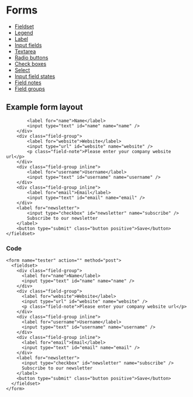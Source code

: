 # Forms

- [Fieldset](fieldset/)
- [Legend](legend/)
- [Label](label/)
- [Input fields](input/)
- [Textarea](textarea/)
- [Radio buttons](radio-buttons/)
- [Check boxes](checkboxes/)
- [Select](select/)
- [Input field states](states/)
- [Field notes](field-notes/)
- [Field groups](field-groups/)

## Example form layout

            <label for="name">Name</label>
            <input type="text" id="name" name="name" />
        </div>
        <div class="field-group">
            <label for="website">Website</label>
            <input type="url" id="website" name="website" />
            <p class="field-note">Please enter your company website url</p>
        </div>
        <div class="field-group inline">
            <label for="username">Username</label>
            <input type="text" id="username" name="username" />
        </div>
        <div class="field-group inline">
            <label for="email">Email</label>
            <input type="text" id="email" name="email" />
        </div>
        <label for="newsletter">
            <input type="checkbox" id="newsletter" name="subscribe" />
            Subscribe to our newsletter
        </label>
        <button type="submit" class="button positive">Save</button>
    </fieldset>

### Code

    <form name="tester" action="" method="post">
      <fieldset>
        <div class="field-group">
          <label for="name">Name</label>
          <input type="text" id="name" name="name" />
        </div>
        <div class="field-group">
          <label for="website">Website</label>
          <input type="url" id="website" name="website" />
          <p class="field-note">Please enter your company website url</p>
        </div>
        <div class="field-group inline">
          <label for="username">Username</label>
          <input type="text" id="username" name="username" />
        </div>
        <div class="field-group inline">
          <label for="email">Email</label>
          <input type="text" id="email" name="email" />
        </div>
        <label for="newsletter">
          <input type="checkbox" id="newsletter" name="subscribe" />
          Subscribe to our newsletter
        </label>
        <button type="submit" class="button positive">Save</button>
      </fieldset>
    </form>
